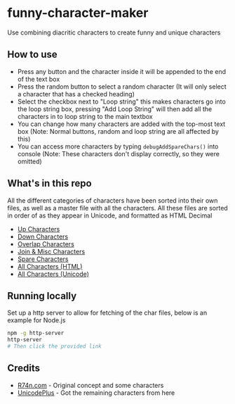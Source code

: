 # funny-character-maker

Use combining diacritic characters to create funny and unique characters

## How to use

- Press any button and the character inside it will be appended to the end of the text box
- Press the random button to select a random character (It will only select a character that has a checked heading)
- Select the checkbox next to "Loop string" this makes characters go into the loop string box, pressing "Add Loop String" will then add all the characters in to loop string to the main textbox
- You can change how many characters are added with the top-most text box (Note: Normal buttons, random and loop string are all affected by this)
- You can access more characters by typing `debugAddSpareChars()` into console (Note: These characters don't display correctly, so they were omitted)

## What's in this repo

All the different categories of characters have been sorted into their own files, as well as a master file with all the characters. All these files are sorted in order of as they appear in Unicode, and formatted as HTML Decimal

- [Up Characters](chars/txt/up.txt)
- [Down Characters](chars/txt/down.txt)
- [Overlap Characters](chars/txt/overlap.txt)
- [Join & Misc Characters](chars/txt/join.txt)
- [Spare Characters](chars/txt/spare.txt)
- [All Characters (HTML)](chars/txt/AllChars_HTML.txt)
- [All Characters (Unicode)](chars/txt/AllChars_Unicode.txt)

## Running locally

Set up a http server to allow for fetching of the char files, below is an example for Node.js

```sh
npm -g http-server
http-server
# Then click the provided link
```

## Credits

- [R74n.com](https://c.r74n.com/combining) - Original concept and some characters
- [UnicodePlus](https://unicodeplus.com/) - Got the remaining characters from here
